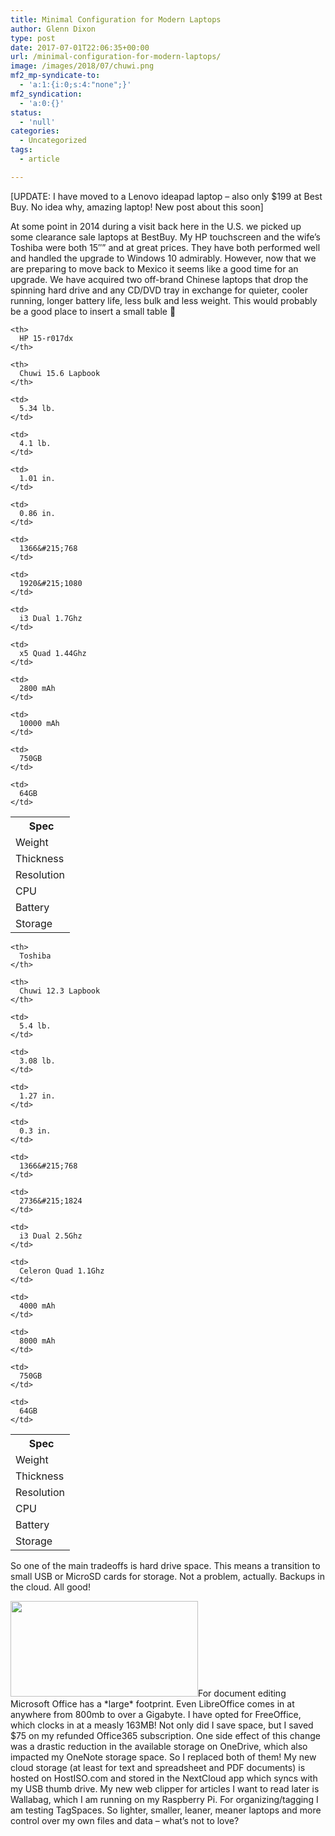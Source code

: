 ```yaml
---
title: Minimal Configuration for Modern Laptops
author: Glenn Dixon
type: post
date: 2017-07-01T22:06:35+00:00
url: /minimal-configuration-for-modern-laptops/
image: /images/2018/07/chuwi.png
mf2_mp-syndicate-to:
  - 'a:1:{i:0;s:4:"none";}'
mf2_syndication:
  - 'a:0:{}'
status:
  - 'null'
categories:
  - Uncategorized
tags:
  - article

---
```

[UPDATE: I have moved to a Lenovo ideapad laptop &#8211; also only $199 at Best Buy. No idea why, amazing laptop! New post about this soon]

At some point in 2014 during a visit back here in the U.S. we picked up some clearance sale laptops at BestBuy. My HP touchscreen and the wife&#8217;s Toshiba were both 15&#8243;&#8221; and at great prices. They have both performed well and handled the upgrade to Windows 10 admirably. However, now that we are preparing to move back to Mexico it seems like a good time for an upgrade. We have acquired two off-brand <a>Chinese laptops</a> that drop the spinning hard drive and any CD/DVD tray in exchange for quieter, cooler running, longer battery life, less bulk and less weight. This would probably be a good place to insert a small table 🙂

<table>
  <tr>
    <th>
       Spec
    </th>
    
    <th>
      HP 15-r017dx
    </th>
    
    <th>
      Chuwi 15.6 Lapbook
    </th>
  </tr>
  
  <tr>
    <td>
      Weight
    </td>
    
    <td>
      5.34 lb.
    </td>
    
    <td>
      4.1 lb.
    </td>
  </tr>
  
  <tr>
    <td>
      Thickness
    </td>
    
    <td>
      1.01 in.
    </td>
    
    <td>
      0.86 in.
    </td>
  </tr>
  
  <tr>
    <td>
      Resolution
    </td>
    
    <td>
      1366&#215;768
    </td>
    
    <td>
      1920&#215;1080
    </td>
  </tr>
  
  <tr>
    <td>
      CPU
    </td>
    
    <td>
      i3 Dual 1.7Ghz
    </td>
    
    <td>
      x5 Quad 1.44Ghz
    </td>
  </tr>
  
  <tr>
    <td>
      Battery
    </td>
    
    <td>
      2800 mAh
    </td>
    
    <td>
      10000 mAh
    </td>
  </tr>
  
  <tr>
    <td>
      Storage
    </td>
    
    <td>
      750GB
    </td>
    
    <td>
      64GB
    </td>
  </tr>
</table>

<table>
  <tr>
    <th>
       Spec
    </th>
    
    <th>
      Toshiba
    </th>
    
    <th>
      Chuwi 12.3 Lapbook
    </th>
  </tr>
  
  <tr>
    <td>
      Weight
    </td>
    
    <td>
      5.4 lb.
    </td>
    
    <td>
      3.08 lb.
    </td>
  </tr>
  
  <tr>
    <td>
      Thickness
    </td>
    
    <td>
      1.27 in.
    </td>
    
    <td>
      0.3 in.
    </td>
  </tr>
  
  <tr>
    <td>
      Resolution
    </td>
    
    <td>
      1366&#215;768
    </td>
    
    <td>
      2736&#215;1824
    </td>
  </tr>
  
  <tr>
    <td>
      CPU
    </td>
    
    <td>
      i3 Dual 2.5Ghz
    </td>
    
    <td>
      Celeron Quad 1.1Ghz
    </td>
  </tr>
  
  <tr>
    <td>
      Battery
    </td>
    
    <td>
      4000 mAh
    </td>
    
    <td>
      8000 mAh
    </td>
  </tr>
  
  <tr>
    <td>
      Storage
    </td>
    
    <td>
      750GB
    </td>
    
    <td>
      64GB
    </td>
  </tr>
</table>

So one of the main tradeoffs is hard drive space. This means a transition to small USB or MicroSD cards for storage. Not a problem, actually. Backups in the cloud. All good!

 <img class="alignnone size-medium wp-image-24" src="/images/2018/07/chuwi12.3-300x153.png" alt="" width="300" height="153" srcset="/images/2018/07/chuwi12.3-300x153.png 300w, /images/2018/07/chuwi12.3-768x392.png 768w, /images/2018/07/chuwi12.3-1024x523.png 1024w, /images/2018/07/chuwi12.3.png 1305w" sizes="(max-width: 300px) 100vw, 300px" />For document editing Microsoft Office has a &#42;large&#42; footprint. Even LibreOffice comes in at anywhere from 800mb to over a Gigabyte. I have opted for <a>FreeOffice</a>, which clocks in at a measly 163MB! Not only did I save space, but I saved $75 on my refunded Office365 subscription. One side effect of this change was a drastic reduction in the available storage on OneDrive, which also impacted my OneNote storage space. So I replaced both of them! My new cloud storage (at least for text and spreadsheet and PDF documents) is hosted on <a>HostISO.com</a> and stored in the NextCloud app which syncs with my USB thumb drive. My new web clipper for articles I want to read later is <a>Wallabag</a>, which I am running on my Raspberry Pi. For organizing/tagging I am testing <a>TagSpaces</a>. So lighter, smaller, leaner, meaner laptops and more control over my own files and data &#8211; what&#8217;s not to love?